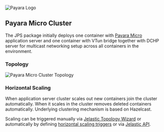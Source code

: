 ![Payara Logo](http://cdn2.hubspot.net/hub/334594/hubfs/Payara_Blog_Images/payara_logo_edited.jpg?t=1464882446136&width=150) 
## Payara Micro Cluster

The JPS package initially deploys one container with [Payara Micro](http://blog.payara.fish/introducing-payara-micro) application server and one container with VTun bridge together with DCHP server for multicast networking setup across all containers in the environment.

### Topology 

![Payara Micro Cluster Topology](https://docs.google.com/drawings/d/1iFON5ngFWK821RNAEPQ20g-JVfzT7gUconiNB2ksiNc/pub?w=400&h=128)

### Horizontal Scaling 

When application server cluster scales out new containers join the cluster automatically. When it scales in the cluster removes deleted containers automatically. Underlying clustering mechanism is based on Hazelcast.        

Scaling can be triggered manually via [Jelastic Topology Wizard](https://docs.jelastic.com/multi-nodes#app) or automatically by defining [horizontal scaling triggers](https://docs.jelastic.com/automatic-horizontal-scaling#set-up) or via [Jelastic API](https://docs.jelastic.com/api/).


